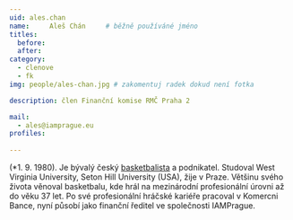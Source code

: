 ```yaml
---
uid: ales.chan
name:     Aleš Chán  	# běžně používáné jméno
titles:
  before: 
  after:
category:
  - clenove
  - fk
img: people/ales-chan.jpg # zakomentuj radek dokud není fotka

description: člen Finanční komise RMČ Praha 2

mail:
  - ales@iamprague.eu
profiles:
 
---
```


(*1. 9. 1980). Je bývalý český <a href="https://cs.wikipedia.org/wiki/Ale%C5%A1_Ch%C3%A1n">basketbalista</a> a podnikatel. Studoval West Virginia University, Seton Hill University (USA), žije v Praze. Většinu svého života věnoval basketbalu, kde hrál na mezinárodní profesionální úrovni až do věku 37 let. Po své profesionální hráčské kariéře pracoval v Komercni Bance, nyní působí jako finanční ředitel ve společnosti IAMPrague.

